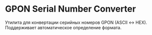 # GPON Serial Number Converter


Утилита для конвертации серийных номеров GPON (ASCII ↔ HEX). Поддерживает автоматическое определение формата.

